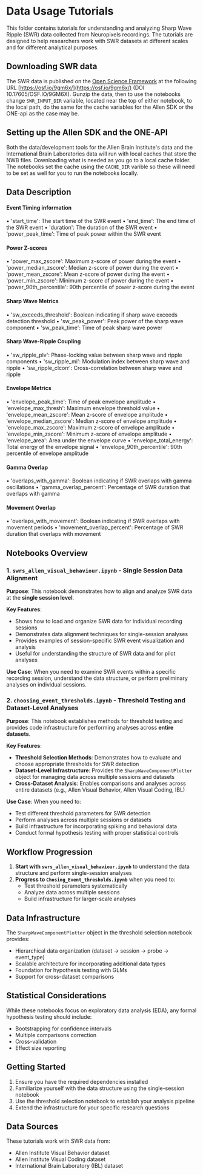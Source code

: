 # Data Usage Tutorials

This folder contains tutorials for understanding and analyzing Sharp Wave Ripple (SWR) data collected from Neuropixels recordings. The tutorials are designed to help researchers work with SWR datasets at different scales and for different analytical purposes.

## Downloading SWR data

The SWR data is published on the [Open Science Framework](https://osf.io/) at the following URL [https://osf.io/9gm6x/](https://osf.io/9gm6x/) (DOI 10.17605/OSF.IO/9GM6X).  Gunzip the data, then to use the notebooks change `SWR_INPUT_DIR` variable, located near the top of either notebook, to the local path, do the same for the cache variables for the Allen SDK or the ONE-api as the case may be.

## Setting up the Allen SDK and the ONE-API

Both the data/development tools for the Allen Brain Institute's data and the International Brain Laboratories data will run with local caches that store the NWB files.  Downloading what is needed as you go to a local cache folder.  The notebooks set the cache using the `CACHE_DIR` varible so these will need to be set as well for you to run the notebooks locally.

## Data Description

#### Event Timing information
• 'start_time': The start time of the SWR event
• 'end_time': The end time of the SWR event
• 'duration': The duration of the SWR event
• 'power_peak_time': Time of peak power within the SWR event

#### Power Z-scores
• 'power_max_zscore': Maximum z-score of power during the event
• 'power_median_zscore': Median z-score of power during the event
• 'power_mean_zscore': Mean z-score of power during the event
• 'power_min_zscore': Minimum z-score of power during the event
• 'power_90th_percentile': 90th percentile of power z-score during the event

#### Sharp Wave Metrics
• 'sw_exceeds_threshold': Boolean indicating if sharp wave exceeds detection threshold
• 'sw_peak_power': Peak power of the sharp wave component
• 'sw_peak_time': Time of peak sharp wave power

#### Sharp Wave-Ripple Coupling
• 'sw_ripple_plv': Phase-locking value between sharp wave and ripple components
• 'sw_ripple_mi': Modulation index between sharp wave and ripple
• 'sw_ripple_clcorr': Cross-correlation between sharp wave and ripple

#### Envelope Metrics
• 'envelope_peak_time': Time of peak envelope amplitude
• 'envelope_max_thresh': Maximum envelope threshold value
• 'envelope_mean_zscore': Mean z-score of envelope amplitude
• 'envelope_median_zscore': Median z-score of envelope amplitude
• 'envelope_max_zscore': Maximum z-score of envelope amplitude
• 'envelope_min_zscore': Minimum z-score of envelope amplitude
• 'envelope_area': Area under the envelope curve
• 'envelope_total_energy': Total energy of the envelope signal
• 'envelope_90th_percentile': 90th percentile of envelope amplitude

#### Gamma Overlap
• 'overlaps_with_gamma': Boolean indicating if SWR overlaps with gamma oscillations
• 'gamma_overlap_percent': Percentage of SWR duration that overlaps with gamma

#### Movement Overlap
• 'overlaps_with_movement': Boolean indicating if SWR overlaps with movement periods
• 'movement_overlap_percent': Percentage of SWR duration that overlaps with movement


## Notebooks Overview

### 1. `swrs_allen_visual_behaviour.ipynb` - Single Session Data Alignment

**Purpose**: This notebook demonstrates how to align and analyze SWR data at the **single session level**.

**Key Features**:
- Shows how to load and organize SWR data for individual recording sessions
- Demonstrates data alignment techniques for single-session analyses
- Provides examples of session-specific SWR event visualization and analysis
- Useful for understanding the structure of SWR data and for pilot analyses

**Use Case**: When you need to examine SWR events within a specific recording session, understand the data structure, or perform preliminary analyses on individual sessions.

### 2. `choosing_event_thresholds.ipynb` - Threshold Testing and Dataset-Level Analyses

**Purpose**: This notebook establishes methods for threshold testing and provides code infrastructure for performing analyses across **entire datasets**.

**Key Features**:
- **Threshold Selection Methods**: Demonstrates how to evaluate and choose appropriate thresholds for SWR detection
- **Dataset-Level Infrastructure**: Provides the `SharpWaveComponentPlotter` object for managing data across multiple sessions and datasets
- **Cross-Dataset Analysis**: Enables comparisons and analyses across entire datasets (e.g., Allen Visual Behavior, Allen Visual Coding, IBL)


**Use Case**: When you need to:
- Test different threshold parameters for SWR detection
- Perform analyses across multiple sessions or datasets
- Build infrastructure for incorporating spiking and behavioral data
- Conduct formal hypothesis testing with proper statistical controls

## Workflow Progression

1. **Start with `swrs_allen_visual_behaviour.ipynb`** to understand the data structure and perform single-session analyses
2. **Progress to `Chosing_Event_thresholds.ipynb`** when you need to:
   - Test threshold parameters systematically
   - Analyze data across multiple sessions
   - Build infrastructure for larger-scale analyses

## Data Infrastructure

The `SharpWaveComponentPlotter` object in the threshold selection notebook provides:
- Hierarchical data organization (dataset → session → probe → event_type)
- Scalable architecture for incorporating additional data types
- Foundation for hypothesis testing with GLMs
- Support for cross-dataset comparisons

## Statistical Considerations

While these notebooks focus on exploratory data analysis (EDA), any formal hypothesis testing should include:
- Bootstrapping for confidence intervals
- Multiple comparisons correction
- Cross-validation
- Effect size reporting

## Getting Started

1. Ensure you have the required dependencies installed
2. Familiarize yourself with the data structure using the single-session notebook
3. Use the threshold selection notebook to establish your analysis pipeline
4. Extend the infrastructure for your specific research questions

## Data Sources

These tutorials work with SWR data from:
- Allen Institute Visual Behavior dataset
- Allen Institute Visual Coding dataset  
- International Brain Laboratory (IBL) dataset 